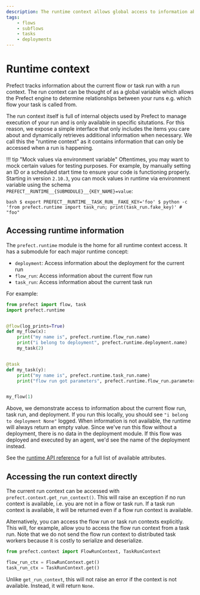 ```yaml
---
description: The runtime context allows global access to information about the current run.
tags:
    - flows
    - subflows
    - tasks
    - deployments
---
```



# Runtime context

Prefect tracks information about the current flow or task run with a run context. The run context can be thought of as a global variable which allows the Prefect engine to determine relationships between your runs e.g. which flow your task is called from.

The run context itself is full of internal objects used by Prefect to manage execution of your run and is only available in specific situtations. For this reason, we expose a simple interface that only includes the items you care about and dynamically retrieves additional information when necessary. We call this the "runtime context" as it contains information that can only be accessed when a run is happening.

!!! tip "Mock values via environment variable"
    Oftentimes, you may want to mock certain values for testing purposes.  For example, by manually setting an ID or a scheduled start time to ensure your code is functioning properly.  Starting in version `2.10.3`, you can mock values in runtime via environment variable using the schema `PREFECT__RUNTIME__{SUBMODULE}__{KEY_NAME}=value`:
    <div class="terminal">
    ```bash
    $ export PREFECT__RUNTIME__TASK_RUN__FAKE_KEY='foo'
    $ python -c 'from prefect.runtime import task_run; print(task_run.fake_key)' # "foo"
    ```
    </div>


## Accessing runtime information

The `prefect.runtime` module is the home for all runtime context access. It has a submodule for each major runtime concept:

- `deployment`: Access information about the deployment for the current run
- `flow_run`: Access information about the current flow run
- `task_run`: Access information about the current task run


For example:

```python
from prefect import flow, task
import prefect.runtime


@flow(log_prints=True)
def my_flow(x):
    print("my name is", prefect.runtime.flow_run.name)
    print("i belong to deployment", prefect.runtime.deployment.name)
    my_task(2)


@task
def my_task(y):
    print("my name is", prefect.runtime.task_run.name)
    print("flow run got parameters", prefect.runtime.flow_run.parameters)


my_flow(1)
```

Above, we demonstrate access to information about the current flow run, task run, and deployment. If you run this locally, you should see `"i belong to deployment None"` logged. When information is not available, the runtime will always return an empty value. Since we've run this flow without a deployment, there is no data in the deployment module. If this flow was deployed and executed by an agent, we'd see the name of the deployment instead.

See the [runtime API reference](/api-ref/prefect/runtime/flow_run/) for a full list of available attributes.

## Accessing the run context directly

The current run context can be accessed with `prefect.context.get_run_context()`. This will raise an exception if no run context is available, i.e. you are not in a flow or task run. If a task run context is available, it will be returned even if a flow run context is available.

Alternatively, you can access the flow run or task run contexts explicitly. This will, for example, allow you to access the flow run context from a task run. Note that we do not send the flow run context to distributed task workers because it is costly to serialize and deserialize.

```python
from prefect.context import FlowRunContext, TaskRunContext

flow_run_ctx = FlowRunContext.get()
task_run_ctx = TaskRunContext.get()
```

Unlike `get_run_context`, this will not raise an error if the context is not available. Instead, it will return `None`.
